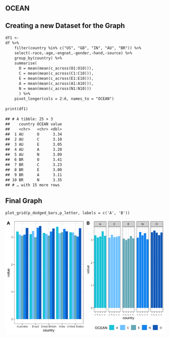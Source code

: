 ## OCEAN

## Creating a new Dataset for the Graph

    df1 <- 
    df %>%
        filter(country %in% c("US", "GB", "IN", "AU", "BR")) %>%
        select(-race,-age,-engnat,-gender,-hand,-source) %>%
        group_by(country) %>%
        summarise(      
          O = mean(mean(c_across(O1:O10))), 
          C = mean(mean(c_across(C1:C10))), 
          E = mean(mean(c_across(E1:E10))), 
          A = mean(mean(c_across(A1:A10))), 
          N = mean(mean(c_across(N1:N10)))
          ) %>%
        pivot_longer(cols = 2:6, names_to = "OCEAN")

    print(df1)

    ## # A tibble: 25 × 3
    ##    country OCEAN value
    ##    <chr>   <chr> <dbl>
    ##  1 AU      O      3.34
    ##  2 AU      C      3.10
    ##  3 AU      E      3.05
    ##  4 AU      A      3.20
    ##  5 AU      N      3.09
    ##  6 BR      O      3.41
    ##  7 BR      C      3.23
    ##  8 BR      E      3.00
    ##  9 BR      A      3.11
    ## 10 BR      N      3.35
    ## # … with 15 more rows

## Final Graph

    plot_grid(p_dodged_bars,p_letter, labels = c('A', 'B'))

![](elizavetashch_files/figure-markdown_strict/unnamed-chunk-4-1.png)
